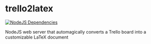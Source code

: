 trello2latex
============

[![NodeJS Dependencies][dep-image]][dep-url]

NodeJS web server that automagically converts a Trello board into a customizable LaTeX document

[dep-image]: https://david-dm.org/smo-key/trello2latex.svg?style=flat
[dep-url]: https://david-dm.org/
